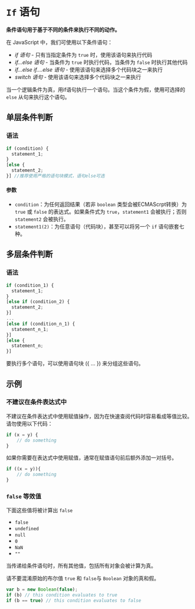 # `If` 语句

**条件语句用于基于不同的条件来执行不同的动作。**

在 JavaScript 中，我们可使用以下条件语句：

- *if 语句* - 只有当指定条件为 `true` 时，使用该语句来执行代码
- *if...else 语句* - 当条件为 `true` 时执行代码，当条件为 `false` 时执行其他代码
- *if...else if....else 语句* - 使用该语句来选择多个代码块之一来执行
- *switch 语句* - 使用该语句来选择多个代码块之一来执行

当一个逻辑条件为真，用if语句执行一个语句。当这个条件为假，使用可选择的 `else` 从句来执行这个语句。

## 单层条件判断

### 语法

```javascript
if (condition) {
  statement_1;
}
[else {
  statement_2;
}] //推荐使用严格的语句块模式，语句else可选
```

#### 参数

 - `condition`：为任何返回结果（若非 `boolean` 类型会被ECMAScrpt转换）为 `true` 或 `false` 的表达式。如果条件式为 `true`，`statement1` 会被执行；否则 `statement2` 会被执行。
 - `statement1(2)`：为任意语句（代码块），甚至可以将另一个 `if` 语句嵌套七种。

## 多层条件判断

### 语法

```javascript
if (condition_1) {
  statement_1;
}
[else if (condition_2) {
  statement_2;
}]
...
[else if (condition_n_1) {
  statement_n_1;
}]
[else {
  statement_n;
}]
```

要执行多个语句，可以使用语句块 ({ ... })  来分组这些语句。

## 示例

### 不建议在条件表达式中

不建议在条件表达式中使用赋值操作，因为在快速查阅代码时容易看成等值比较。请勿使用以下代码：

```javascript
if (x = y) {
	// do something    
}
```

如果你需要在表达式中使用赋值，通常在赋值语句前后额外添加一对括号。

```javascript
if ((x = y)){
    // do something
}
```

### `false` 等效值

下面这些值将被计算出 `false`

 - `false`
 - `undefined`
 - `null`
 - `0`
 - `NaN`
 - `""`

当传递给条件语句时，所有其他值，包括所有对象会被计算为真。

请不要混淆原始的布尔值 `true` 和 `false`与 `Boolean` 对象的真和假。

```javascript
var b = new Boolean(false);
if (b) // this condition evaluates to true
if (b == true) // this condition evaluates to false
```





















